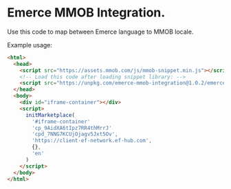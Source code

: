 # Emerce MMOB Integration.

Use this code to map between Emerce language to MMOB locale.

Example usage:

```html
<html>
  <head>
    <script src="https://assets.mmob.com/js/mmob-snippet.min.js"></script>
    <!-- Load this code after loading snippet library: -->
    <script src="https://unpkg.com/emerce-mmob-integration@1.0.2/emerce-mmob-integration.js"></script>
  </head>
  <body>
    <div id="iframe-container"></div>
    <script>
      initMarketplace(
        '#iframe-container'
        'cp_9AidXA6tIpz7RR4thMrrJ'
        'cpd_7NNG7KCUjOjagv5Jxt5Ov',
        'https://client-ef-network.ef-hub.com',
        {},
        'en'
      )
    </script>
  </body>
</html>

```

